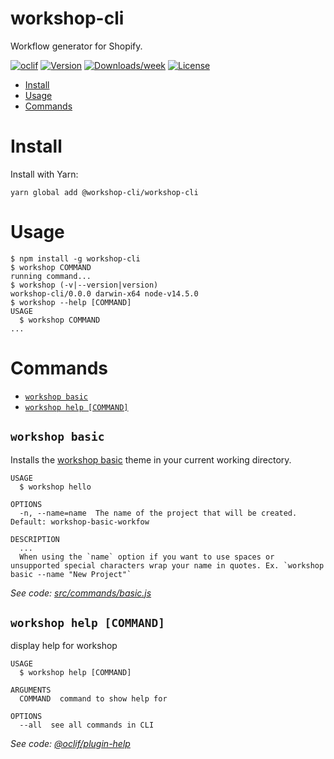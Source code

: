 workshop-cli
============

Workflow generator for Shopify.

[![oclif](https://img.shields.io/badge/cli-oclif-brightgreen.svg)](https://oclif.io)
[![Version](https://img.shields.io/npm/v/@workshop-cli/workshop-cli.svg)](https://npmjs.org/package/workshop-cli)
[![Downloads/week](https://img.shields.io/npm/dw/@workshop-cli/workshop-cli.svg)](https://npmjs.org/package/workshop-cli)
[![License](https://img.shields.io/npm/l/@workshop-cli/workshop-cli.svg)](https://github.com/salexzee/workshop-cli/blob/master/package.json)

<!-- toc -->
* [Install](#install)
* [Usage](#usage)
* [Commands](#commands)
<!-- tocstop -->

# Install
<!-- install -->
Install with Yarn:
```
yarn global add @workshop-cli/workshop-cli
```

# Usage
<!-- usage -->
```sh-session
$ npm install -g workshop-cli
$ workshop COMMAND
running command...
$ workshop (-v|--version|version)
workshop-cli/0.0.0 darwin-x64 node-v14.5.0
$ workshop --help [COMMAND]
USAGE
  $ workshop COMMAND
...
```
<!-- usagestop -->

# Commands
<!-- commands -->
* [`workshop basic`](#workshop-basic)
* [`workshop help [COMMAND]`](#workshop-help-command)

## `workshop basic`

Installs the [workshop basic](https://github.com/WorkshopCLI/workshop-basic) theme in your current working directory.

```
USAGE
  $ workshop hello

OPTIONS
  -n, --name=name  The name of the project that will be created. Default: workshop-basic-workfow

DESCRIPTION
  ...
  When using the `name` option if you want to use spaces or unsupported special characters wrap your name in quotes. Ex. `workshop basic --name "New Project"`
```

_See code: [src/commands/basic.js](https://github.com/WorkshopCLI/workshop-cli/blob/v0.0.0/src/commands/basic.js)_

## `workshop help [COMMAND]`

display help for workshop

```
USAGE
  $ workshop help [COMMAND]

ARGUMENTS
  COMMAND  command to show help for

OPTIONS
  --all  see all commands in CLI
```

_See code: [@oclif/plugin-help](https://github.com/oclif/plugin-help/blob/v2.2.3/src/commands/help.ts)_
<!-- commandsstop -->
